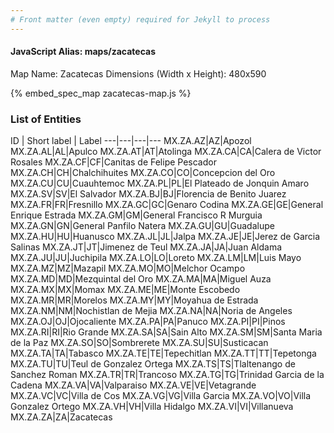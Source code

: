 ```yaml
---
# Front matter (even empty) required for Jekyll to process
---
```


#### JavaScript Alias: maps/zacatecas

Map Name: Zacatecas
Dimensions (Width x Height): 480x590



{% embed_spec_map zacatecas-map.js %}

### List of Entities

ID | Short label | Label
---|---|---|---
MX.ZA.AZ|AZ|Apozol
MX.ZA.AL|AL|Apulco
MX.ZA.AT|AT|Atolinga
MX.ZA.CA|CA|Calera de Victor Rosales
MX.ZA.CF|CF|Canitas de Felipe Pescador
MX.ZA.CH|CH|Chalchihuites
MX.ZA.CO|CO|Concepcion del Oro
MX.ZA.CU|CU|Cuauhtemoc
MX.ZA.PL|PL|El Plateado de Jonquin Amaro
MX.ZA.SV|SV|El Salvador
MX.ZA.BJ|BJ|Florencia de Benito Juarez
MX.ZA.FR|FR|Fresnillo
MX.ZA.GC|GC|Genaro Codina
MX.ZA.GE|GE|General Enrique Estrada
MX.ZA.GM|GM|General Francisco R Murguia
MX.ZA.GN|GN|General Panfilo Natera
MX.ZA.GU|GU|Guadalupe
MX.ZA.HU|HU|Huanusco
MX.ZA.JL|JL|Jalpa
MX.ZA.JE|JE|Jerez de Garcia Salinas
MX.ZA.JT|JT|Jimenez de Teul
MX.ZA.JA|JA|Juan Aldama
MX.ZA.JU|JU|Juchipila
MX.ZA.LO|LO|Loreto
MX.ZA.LM|LM|Luis Mayo
MX.ZA.MZ|MZ|Mazapil
MX.ZA.MO|MO|Melchor Ocampo
MX.ZA.MD|MD|Mezquintal del Oro
MX.ZA.MA|MA|Miguel Auza
MX.ZA.MX|MX|Momax
MX.ZA.ME|ME|Monte Escobedo
MX.ZA.MR|MR|Morelos
MX.ZA.MY|MY|Moyahua de Estrada
MX.ZA.NM|NM|Nochistlan de Mejia
MX.ZA.NA|NA|Noria de Angeles
MX.ZA.OJ|OJ|Ojocaliente
MX.ZA.PA|PA|Panuco
MX.ZA.PI|PI|Pinos
MX.ZA.RI|RI|Rio Grande
MX.ZA.SA|SA|Sain Alto
MX.ZA.SM|SM|Santa Maria de la Paz
MX.ZA.SO|SO|Sombrerete
MX.ZA.SU|SU|Susticacan
MX.ZA.TA|TA|Tabasco
MX.ZA.TE|TE|Tepechitlan
MX.ZA.TT|TT|Tepetonga
MX.ZA.TU|TU|Teul de Gonzalez Ortega
MX.ZA.TS|TS|Tlaltenango de Sanchez Roman
MX.ZA.TR|TR|Trancoso
MX.ZA.TG|TG|Trinidad Garcia de la Cadena
MX.ZA.VA|VA|Valparaiso
MX.ZA.VE|VE|Vetagrande
MX.ZA.VC|VC|Villa de Cos
MX.ZA.VG|VG|Villa Garcia
MX.ZA.VO|VO|Villa Gonzalez Ortego
MX.ZA.VH|VH|Villa Hidalgo
MX.ZA.VI|VI|Villanueva
MX.ZA.ZA|ZA|Zacatecas

